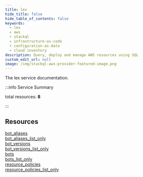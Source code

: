 ```yaml
---
title: lex
hide_title: false
hide_table_of_contents: false
keywords:
  - lex
  - aws
  - stackql
  - infrastructure-as-code
  - configuration-as-data
  - cloud inventory
description: Query, deploy and manage AWS resources using SQL
custom_edit_url: null
image: /img/stackql-aws-provider-featured-image.png
---
```


The lex service documentation.

:::info Service Summary

<div class="row">
<div class="providerDocColumn">
<span>total resources:&nbsp;<b>8</b></span><br />
</div>
</div>

:::

## Resources
<div class="row">
<div class="providerDocColumn">
<a href="/services/lex/bot_aliases/">bot_aliases</a><br />
<a href="/services/lex/bot_aliases_list_only/">bot_aliases_list_only</a><br />
<a href="/services/lex/bot_versions/">bot_versions</a><br />
<a href="/services/lex/bot_versions_list_only/">bot_versions_list_only</a>
</div>
<div class="providerDocColumn">
<a href="/services/lex/bots/">bots</a><br />
<a href="/services/lex/bots_list_only/">bots_list_only</a><br />
<a href="/services/lex/resource_policies/">resource_policies</a><br />
<a href="/services/lex/resource_policies_list_only/">resource_policies_list_only</a>
</div>
</div>